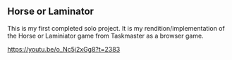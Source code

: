 ## Horse or Laminator

This is my first completed solo project.
It is my rendition/implementation of the Horse or Laminiator game from Taskmaster as a browser game.

https://youtu.be/o_Nc5j2xGg8?t=2383
